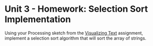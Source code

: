 # Unit 3 - Homework: Selection Sort Implementation

Using your Processing sketch from the [Visualizing Text](homework1.md) assignment, implement a selection sort algorithm that will sort the array of strings.
